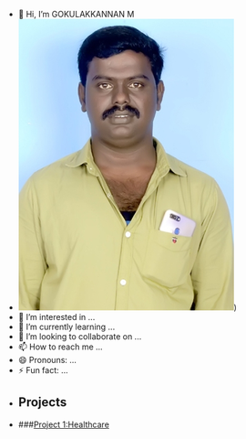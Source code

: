 - 👋 Hi, I’m GOKULAKKANNAN M
- ![gokul image](https://github.com/Gokulakkannan1994/Gokulakkannan1994/blob/main/gokul%208%20copy%20(1).jpg?raw=true))
- 👀 I’m interested in ...
- 🌱 I’m currently learning ...
- 💞️ I’m looking to collaborate on ...
- 📫 How to reach me ...
- 😄 Pronouns: ...
- ⚡ Fun fact: ...
- ## Projects
- ###[Project 1:Healthcare](https://docs.google.com/spreadsheets/d/1w-mvaABp1FJE3DH_kpKYi5qqLEsJsF0Y/edit?usp=drive_link&ouid=101484324270950117571&rtpof=true&sd=true)

<!---
Gokulakkannan1994/Gokulakkannan1994 is a ✨ special ✨ repository because its `README.md` (this file) appears on your GitHub profile.
You can click the Preview link to take a look at your changes.
--->
